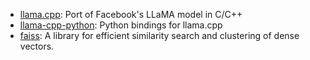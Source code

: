 - [llama.cpp](https://github.com/ggerganov/llama.cpp): Port of Facebook's LLaMA model in C/C++
- [llama-cpp-python](https://github.com/abetlen/llama-cpp-python): Python bindings for llama.cpp
- [faiss](https://github.com/facebookresearch/faiss): A library for efficient similarity search and clustering of dense vectors.

